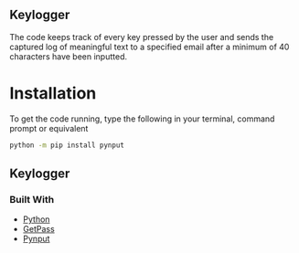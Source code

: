 <!-- GETTING STARTED -->
## Keylogger
The code keeps track of every key pressed by the user and sends the captured log of meaningful text to a specified email after a minimum of 40 characters have been inputted. 

# Installation
To get the code running, type the following in your terminal, command prompt or equivalent

```sh
python -m pip install pynput
```

<!-- CONTRIBUTING -->
## Keylogger

### Built With

* [Python](https://reactjs.org/)
* [GetPass](https://docs.python.org/3/library/getpass.html)
* [Pynput](https://docs.python.org/3/library/smtplib.html)
